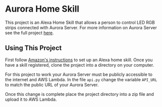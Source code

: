 # Aurora Home Skill

This project is an Alexa Home Skill that allows a person to control LED RGB strips connected with Aurora Server. For more information on Aurora Server see the full project [here](https://github.com/barrymcandrews/aurora-server).  

## Using This Project

First follow [Amazon's instructions](https://github.com/alexa/alexa-smarthome/wiki/Build-a-Working-Smart-Home-Skill-in-15-Minutes) to set up an Alexa home skill. Once you have a skill registered, clone the project into a directory on your computer. 

For this project to work your Aurora Server must be publicly accessible to the internet and AWS Lambda. In the file `api.py` change the variable `API_URL` to match the public URL of your Aurora Server. 

Once this change is complete place the project directory into a zip file and upload it to AWS Lambda.
